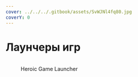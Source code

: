 ```yaml
---
cover: ../../../.gitbook/assets/SvWJNl4fq80.jpg
coverY: 0
---
```


# Лаунчеры игр

<figure><img src="../../../.gitbook/assets/SvWJNl4fq80.jpg" alt=""><figcaption><p>Heroic Game Launcher</p></figcaption></figure>
